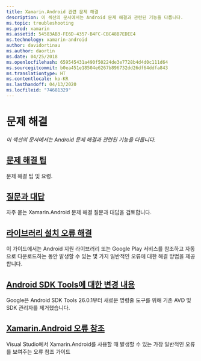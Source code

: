 ```yaml
---
title: Xamarin.Android 관련 문제 해결
description: 이 섹션의 문서에서는 Android 문제 해결과 관련된 기능을 다룹니다.
ms.topic: troubleshooting
ms.prod: xamarin
ms.assetid: 54583AB3-FE6D-4357-B4FC-CBC48B7EDEE4
ms.technology: xamarin-android
author: davidortinau
ms.author: daortin
ms.date: 04/25/2018
ms.openlocfilehash: 659545431a490f50224de3e7728b4d4d0c111d64
ms.sourcegitcommit: b0ea451e18504e6267b896732dd26df64ddfa843
ms.translationtype: HT
ms.contentlocale: ko-KR
ms.lasthandoff: 04/13/2020
ms.locfileid: "74681329"
---
```

# <a name="troubleshooting"></a>문제 해결

_이 섹션의 문서에서는 Android 문제 해결과 관련된 기능을 다룹니다._

## <a name="troubleshooting-tips"></a>[문제 해결 팁](~/android/troubleshooting/troubleshooting.md)

문제 해결 팁 및 요령.

## <a name="frequently-asked-questions"></a>[질문과 대답](questions/index.md)

자주 묻는 Xamarin.Android 문제 해결 질문과 대답을 검토합니다.

## <a name="resolving-library-installation-errors"></a>[라이브러리 설치 오류 해결](~/android/troubleshooting/resolving-library-installation-errors.md)

이 가이드에서는 Android 지원 라이브러리 또는 Google Play 서비스를 참조하고 자동으로 다운로드하는 동안 발생할 수 있는 몇 가지 일반적인 오류에 대한 해결 방법을 제공합니다.

## <a name="changes-to-the-android-sdk-tooling"></a>[Android SDK Tools에 대한 변경 내용](~/android/troubleshooting/sdk-cli-tooling-changes.md)

Google은 Android SDK Tools 26.0.1부터 새로운 명령줄 도구를 위해 기존 AVD 및 SDK 관리자를 제거했습니다.

## <a name="xamarinandroid-errors-reference"></a>[Xamarin.Android 오류 참조](/xamarin/android/errors-and-warnings/)

Visual Studio에서 Xamarin.Android를 사용할 때 발생할 수 있는 가장 일반적인 오류를 보여주는 오류 참조 가이드
